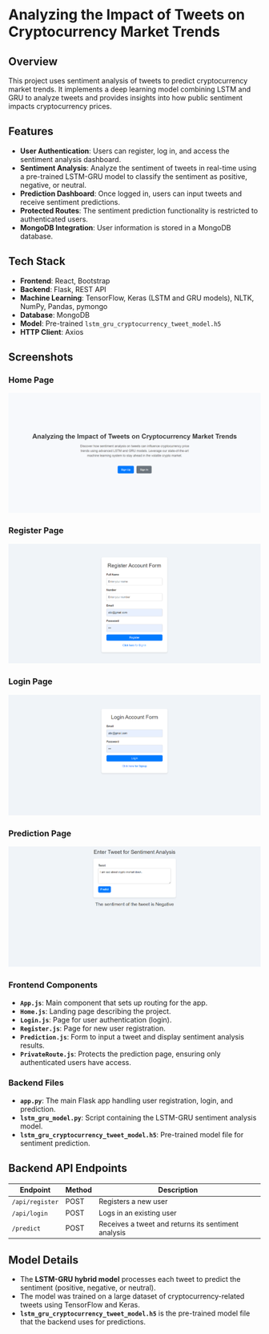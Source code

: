 
# Analyzing the Impact of Tweets on Cryptocurrency Market Trends

## Overview

This project uses sentiment analysis of tweets to predict cryptocurrency market trends. It implements a deep learning model combining LSTM and GRU to analyze tweets and provides insights into how public sentiment impacts cryptocurrency prices. 

## Features

- **User Authentication**: Users can register, log in, and access the sentiment analysis dashboard.
- **Sentiment Analysis**: Analyze the sentiment of tweets in real-time using a pre-trained LSTM-GRU model to classify the sentiment as positive, negative, or neutral.
- **Prediction Dashboard**: Once logged in, users can input tweets and receive sentiment predictions.
- **Protected Routes**: The sentiment prediction functionality is restricted to authenticated users.
- **MongoDB Integration**: User information is stored in a MongoDB database.

## Tech Stack

- **Frontend**: React, Bootstrap
- **Backend**: Flask, REST API
- **Machine Learning**: TensorFlow, Keras (LSTM and GRU models), NLTK, NumPy, Pandas, pymongo
- **Database**: MongoDB
- **Model**: Pre-trained `lstm_gru_cryptocurrency_tweet_model.h5`
- **HTTP Client**: Axios

## Screenshots

### Home Page

![Home Page](./screenshots/home.png)

### Register Page

![Register Page](./screenshots/register.png)

### Login Page

![Login Page](./screenshots/login.png)

### Prediction Page

![Prediction Page](./screenshots/prediction.png)


### Frontend Components

- **`App.js`**: Main component that sets up routing for the app.
- **`Home.js`**: Landing page describing the project.
- **`Login.js`**: Page for user authentication (login).
- **`Register.js`**: Page for new user registration.
- **`Prediction.js`**: Form to input a tweet and display sentiment analysis results.
- **`PrivateRoute.js`**: Protects the prediction page, ensuring only authenticated users have access.

### Backend Files

- **`app.py`**: The main Flask app handling user registration, login, and prediction.
- **`lstm_gru_model.py`**: Script containing the LSTM-GRU sentiment analysis model.
- **`lstm_gru_cryptocurrency_tweet_model.h5`**: Pre-trained model file for sentiment prediction.

## Backend API Endpoints

| Endpoint        | Method | Description                   |
|-----------------|--------|-------------------------------|
| `/api/register` | POST   | Registers a new user           |
| `/api/login`    | POST   | Logs in an existing user       |
| `/predict`      | POST   | Receives a tweet and returns its sentiment analysis |

## Model Details

- The **LSTM-GRU hybrid model** processes each tweet to predict the sentiment (positive, negative, or neutral).
- The model was trained on a large dataset of cryptocurrency-related tweets using TensorFlow and Keras.
- **`lstm_gru_cryptocurrency_tweet_model.h5`** is the pre-trained model file that the backend uses for predictions.